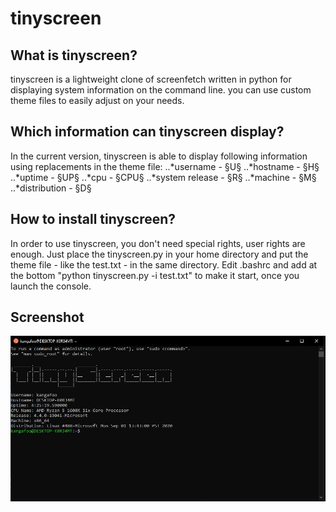 # tinyscreen
 
## What is tinyscreen?

tinyscreen is a lightweight clone of screenfetch written in python for displaying system information on the command line. you can use custom theme files to easily adjust on your needs.

## Which information can tinyscreen display?

In the current version, tinyscreen is able to display following information using replacements in the theme file:
..*username - §U§
..*hostname - §H§
..*uptime - §UP§
..*cpu - §CPU§
..*system release - §R§
..*machine - §M§
..*distribution - §D§

## How to install tinyscreen?

In order to use tinyscreen, you don't need special rights, user rights are enough. Just place the tinyscreen.py in your home directory and put the theme file - like the test.txt - in the same directory. Edit .bashrc and add at the bottom "python tinyscreen.py -i test.txt" to make it start, once you launch the console.

## Screenshot

![Screenshot](https://github.com/pbkangafoo/tinyscreen/blob/main/tinyscreeen_screenshot.jpg "tinyscreen screenshot")
